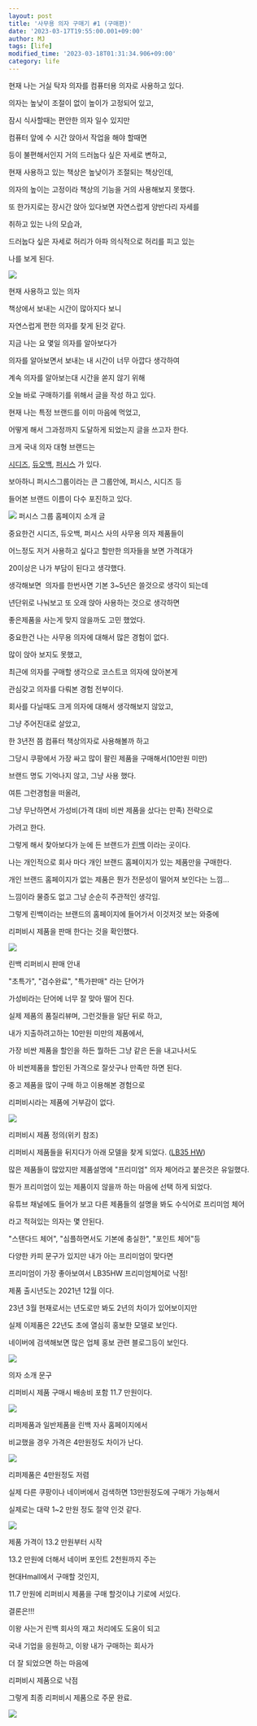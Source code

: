 ```yaml
---
layout: post
title: '사무용 의자 구매기 #1 (구매편)'
date: '2023-03-17T19:55:00.001+09:00'
author: MJ
tags: [life]
modified_time: '2023-03-18T01:31:34.906+09:00'
category: life
---
```

현재 나는 거실 탁자 의자를 컴퓨터용 의자로 사용하고 있다.

  

의자는 높낮이 조절이 없이 높이가 고정되어 있고, 

  

잠시 식사할때는 편안한 의자 일수 있지만

  

컴퓨터 앞에 수 시간 앉아서 작업을 해야 할때면 

  

등이 불편해서인지 거의 드러눕다 싶은 자세로 변하고,

  

현재 사용하고 있는 책상은 높낮이가 조절되는 책상인데,

  

의자의 높이는 고정이라 책상의 기능을 거의 사용해보지 못했다.

  

또 한가지로는 장시간 앉아 있다보면 자연스럽게 양반다리 자세를

  

취하고 있는 나의 모습과,

  

드러눕다 싶은 자세로 허리가 아파 의식적으로 허리를 피고 있는

  

나를 보게 된다.

  
![](/assets/images/2023/03/17/1.png)

현재 사용하고 있는 의자

  

  

책상에서 보내는 시간이 많아지다 보니

  

  

자연스럽게 편한 의자를 찾게 된것 같다.

  

  

지금 나는 요 몇일 의자를 알아보다가

  

의자를 알아보면서 보내는 내 시간이 너무 아깝다 생각하여

  

계속 의자를 알아보는대 시간을 쏟지 않기 위해

  

오늘 바로 구매하기를 위해서 글을 작성 하고 있다.

  

  

현재 나는 특정 브랜드를 이미 마음에 먹었고,

  

어떻게 해서 그과정까지 도달하게 되었는지 글을 쓰고자 한다.

  

  

크게 국내 의자 대형 브랜드는

  

[시디즈](https://sidiz.shop/), [듀오백](https://www.duoback.co.kr/duoback), [퍼시스](https://www.fursys.com/) 가 있다.

  

보아하니 퍼시스그룹이라는 큰 그룹안에, 퍼시스, 시디즈 등

  

들어본 브랜드 이름이 다수 포진하고 있다.

  
![](/assets/images/2023/03/17/2.png)
퍼시스 그룹 홈페이지 소개 글

  
  

중요한건 시디즈, 듀오백, 퍼시스 사의 사무용 의자 제품들이

  

어느정도 저거 사용하고 싶다고 할만한 의자들을 보면 가격대가

  

20이상은 나가 부담이 된다고 생각했다.

  

생각해보면  의자를 한번사면 기본 3~5년은 쓸것으로 생각이 되는데

  

년단위로 나눠보고 또 오래 앉아 사용하는 것으로 생각하면

  

좋은제품을 사는게 맞지 않을까도 고민 했었다.

  

  

중요한건 나는 사무용 의자에 대해서 많은 경험이 없다.

  

많이 앉아 보지도 못했고, 

  

최근에 의자를 구매할 생각으로 코스트코 의자에 앉아본게

  

관심갖고 의자를 다뤄본 경험 전부이다.

  

회사를 다닐때도 크게 의자에 대해서 생각해보지 않았고,

  

그냥 주어진대로 살았고,

  

한 3년전 쯤 컴퓨터 책상의자로 사용해볼까 하고 

  

그당시 쿠팡에서 가장 싸고 많이 팔린 제품을 구매해서(10만원 미만) 

  

브랜드 명도 기억나지 않고, 그냥 사용 했다.

  

여튼 그런경험을 떠올려,

  

그냥 무난하면서 가성비(가격 대비 비싼 제품을 샀다는 만족) 전략으로

  

가려고 한다.

  

그렇게 해서 찾아보다가 눈에 든 브랜드가 [린백](https://leanback.co.kr/) 이라는 곳이다.

  

  

나는 개인적으로 회사 마다 개인 브랜드 홈페이지가 있는 제품만을 구매한다.

  

개인 브랜드 홈페이지가 없는 제품은 뭔가 전문성이 떨어져 보인다는 느낌...

  

느낌이라 물증도 없고 그냥 순순히 주관적인 생각임.

  

  

그렇게 린백이라는 브랜드의 홈페이지에 들어가서 이것저것 보는 와중에

  

리퍼비시 제품을 판매 한다는 것을 확인했다.

  
![](/assets/images/2023/03/17/3.png)

린백 리퍼비시 판매 안내

  
"초특가", "검수완료", "특가판매" 라는 단어가

  

가성비라는 단어에 너무 잘 맞아 떨어 진다.

  

실제 제품의 품질리뷰며, 그런것들을 일단 뒤로 하고,

  

내가 지출하려고하는 10만원 미만의 제품에서,

  

가장 비싼 제품을 할인을 하든 뭘하든 그냥 같은 돈을 내고나서도

  

아 비싼제품을 할인된 가격으로 잘삿구나 만족만 하면 된다.

  

  

중고 제품을 많이 구매 하고 이용해본 경험으로

  

리퍼비시라는 제품에 거부감이 없다.

  
![](/assets/images/2023/03/17/4.png)

리퍼비시 제품 정의(위키 참조)

  

  

리퍼비시 제품들을 뒤지다가 아래 모델을 찾게 되었다. ([LB35 HW](https://leanback.co.kr/productDetail.do?p_idx=3503))

  

많은 제품들이 많았지만 제품설명에 "프리미엄" 의자 체어라고 붙은것은 유일했다.

  

뭔가 프리미엄이 있는 제품이지 않을까 하는 마음에 선택 하게 되었다.

  

유튜브 채널에도 들어가 보고 다른 제품들의 설명을 봐도 수식어로 프리미엄 체어

  

라고 적혀있는 의자는 몇 안된다.

  

"스탠다드 체어", "심플하면서도 기본에 충실한", "포인트 체어"등

  

다양한 카피 문구가 있지만 내가 아는 프리미엄이 맞다면

  

프리미엄이 가장 좋아보여서 LB35HW 프리미엄체어로 낙점!

  

제품 출시년도는 2021년 12월 이다.

  

23년 3월 현재로서는 년도로만 봐도 2년의 차이가 있어보이지만

  

실제 이제품은 22년도 초에 열심히 홍보한 모델로 보인다.

  

네이버에 검색해보면 많은 업체 홍보 관련 블로그등이 보인다.

  

  
![](/assets/images/2023/03/17/5.png)

의자 소개 문구

  
  

  

리퍼비시 제품 구매시 배송비 포함 11.7 만원이다.

  
![](/assets/images/2023/03/17/6.png)

  

  

  

리퍼제품과 일반제품을 린백 자사 홈페이지에서

  

비교했을 경우 가격은 4만원정도 차이가 난다.

  
![](/assets/images/2023/03/17/7.png)

리퍼제품은 4만원정도 저렴

  

  

  

실제 다른 쿠팡이나 네이버에서 검색하면 13만원정도에 구매가 가능해서

  

실제로는 대략 1~2 만원 정도 절약 인것 같다.

  
![](/assets/images/2023/03/17/8.png)

제품 가격이 13.2 만원부터 시작

  
  

  
  

13.2 만원에 더해서 네이버 포인트 2천원까지 주는

  

현대Hmall에서 구매할 것인지,

  

11.7 만원에 리퍼비시 제품을 구매 할것이냐 기로에 서있다.

  

  

결론은!!!

  

  

이왕 사는거 린백 회사의 재고 처리에도 도움이 되고

  

국내 기업을 응원하고, 이왕 내가 구매하는 회사가

  

더 잘 되었으면 하는 마음에

  

리퍼비시 제품으로 낙점

  

  

그렇게 최종 리퍼비시 제품으로 주문 완료.

  
![](/assets/images/2023/03/17/9.png)